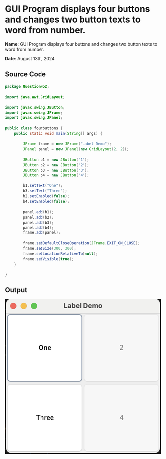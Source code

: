 # GUI Program displays four buttons and changes two button texts to word from number. 

**Name**: GUI Program displays four buttons and changes two button texts to word from number. 

**Date**: August 13th, 2024

## Source Code

```java
package QuestionNo2;

import java.awt.GridLayout;

import javax.swing.JButton;
import javax.swing.JFrame;
import javax.swing.JPanel;

public class fourbuttons {
    public static void main(String[] args) {

        JFrame frame = new JFrame("Label Demo");
        JPanel panel = new JPanel(new GridLayout(2, 2));

        JButton b1 = new JButton("1");
        JButton b2 = new JButton("2");
        JButton b3 = new JButton("3");
        JButton b4 = new JButton("4");

        b1.setText("One");
        b3.setText("Three");
        b2.setEnabled(false);
        b4.setEnabled(false);

        panel.add(b1);
        panel.add(b2);
        panel.add(b3);
        panel.add(b4);
        frame.add(panel);

        frame.setDefaultCloseOperation(JFrame.EXIT_ON_CLOSE);
        frame.setSize(300, 300);
        frame.setLocationRelativeTo(null);
        frame.setVisible(true);
    }

}
```

## Output

![GUI Program displays four buttons and changes two button texts to word from number.](./output.png)
